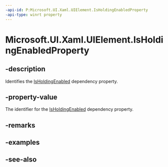 ```yaml
---
-api-id: P:Microsoft.UI.Xaml.UIElement.IsHoldingEnabledProperty
-api-type: winrt property
---
```


<!-- Property syntax
public Microsoft.UI.Xaml.DependencyProperty IsHoldingEnabledProperty { get; }
-->

# Microsoft.UI.Xaml.UIElement.IsHoldingEnabledProperty

## -description

Identifies the [IsHoldingEnabled](uielement_isholdingenabled.md) dependency property.

## -property-value

The identifier for the [IsHoldingEnabled](uielement_isholdingenabled.md) dependency property.

## -remarks

## -examples

## -see-also
